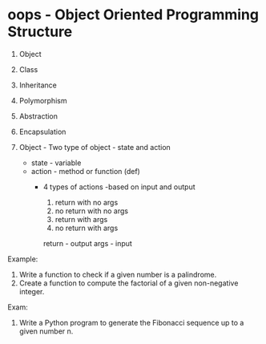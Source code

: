 # oops - Object Oriented Programming Structure

1. Object
2. Class
3. Inheritance
4. Polymorphism
5. Abstraction
6. Encapsulation

1. Object - Two type of object - state and action
    - state - variable
    - action - method or function (def)
        - 4 types of actions -based on input and output
            1. return with no args
            2. no return with no args
            3. return with args
            4. no return with args

            return - output
            args - input

Example: 
1. Write a function to check if a given number is a palindrome.
2. Create a function to compute the factorial of a given non-negative integer.

Exam:
1. Write a Python program to generate the Fibonacci sequence up to a given number n.
